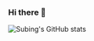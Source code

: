 ### Hi there 👋

![Subing's GitHub stats](https://github-readme-stats.vercel.app/api?username=ccomangi2&show_icons=true)

<!--![Subin's GitHub stats](https://github-readme-stats.vercel.app/api?ccomangi2=nuraghazra&show_icons=true&theme=radical)
<!--
**ccomangi2/ccomangi2** is a ✨ _special_ ✨ repository because its `README.md` (this file) appears on your GitHub profile.

Here are some ideas to get you started:

- 🔭 I’m currently working on ...
- 🌱 I’m currently learning ...
- 👯 I’m looking to collaborate on ...
- 🤔 I’m looking for help with ...
- 💬 Ask me about ...
- 📫 How to reach me: ...
- 😄 Pronouns: ...
- ⚡ Fun fact: ...
--
